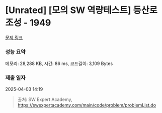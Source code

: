 # [Unrated] [모의 SW 역량테스트] 등산로 조성 - 1949 

[문제 링크](https://swexpertacademy.com/main/code/problem/problemDetail.do?contestProbId=AV5PoOKKAPIDFAUq) 

### 성능 요약

메모리: 28,288 KB, 시간: 86 ms, 코드길이: 3,109 Bytes

### 제출 일자

2025-04-03 14:19



> 출처: SW Expert Academy, https://swexpertacademy.com/main/code/problem/problemList.do